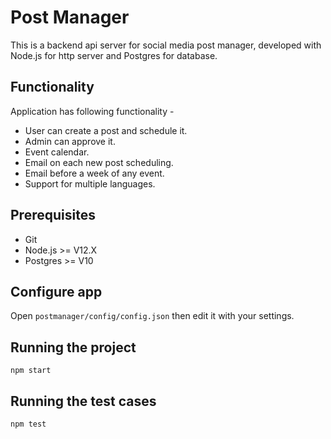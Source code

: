 # Post Manager
This is a backend api server for social media post manager, developed with Node.js for http server and Postgres for database.

## Functionality
Application has following functionality -
- User can create a post and schedule it.
- Admin can approve it.
- Event calendar.
- Email on each new post scheduling.
- Email before a week of any event.
- Support for multiple languages.

## Prerequisites
- Git
- Node.js >= V12.X
- Postgres >= V10

## Configure app
Open `postmanager/config/config.json` then edit it with your settings.

## Running the project
```
npm start
```

## Running the test cases
```
npm test
```
